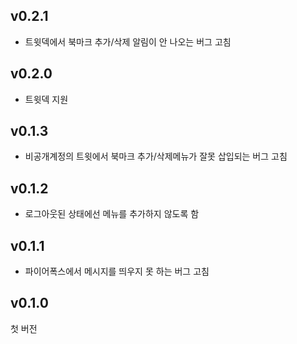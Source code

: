 v0.2.1
-----
- 트윗덱에서 북마크 추가/삭제 알림이 안 나오는 버그 고침

v0.2.0
-----
- 트윗덱 지원

v0.1.3
-----
- 비공개계정의 트윗에서 북마크 추가/삭제메뉴가 잘못 삽입되는 버그 고침

v0.1.2
-----
- 로그아웃된 상태에선 메뉴를 추가하지 않도록 함

v0.1.1
-----
- 파이어폭스에서 메시지를 띄우지 못 하는 버그 고침

v0.1.0
-----
첫 버전
